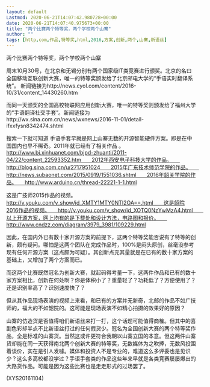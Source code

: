 ```yaml
---
layout: default
Lastmod: 2020-06-21T14:07:42.980728+00:00
date: 2020-06-21T14:07:40.975673+00:00
title: "两个比赛两个特等奖，两个学校两个山寨"
author: ""
tags: [http,com,作品,特等奖,html,2016,方案,创新,两个,山寨,新语丝]
---
```


两个比赛两个特等奖，两个学校两个山寨

周末10月30号，在北京和无锡分别有两个国家级IT类竞赛进行颁奖。北京的名曰全国移动互联创新大赛，唯一的特等奖颁发给了北京邮电大学的“手语实时翻译系统”。 新闻链接为http://news.cyol.com/content/2016-10/31/content_14430260.htm

而同一天颁奖的全国高校物联网应用创新大赛，唯一的特等奖则颁发给了福州大学的“手语翻译社交手套”。新闻链接为http://wx.sina.com.cn/news/wxnews/2016-11-01/detail-ifxxfysn8342474.shtml

搜索一下就可知道 手语手套早就是网上山寨无数的开源智能硬件方案。即是在中国国内也早不稀奇。2011年就已经有了相关作品 。　　http://www.bj.xinhuanet.com/bjpd-zhuanti/2011-04/22/content_22593352.htm　　2012年西安电子科技大学的作品。　　http://blog.sina.com.cn/u/2717951024　　2015年广东技术师范学院的作品。　　http://news.subaonet.com/2015/0919/1551036.shtml　　2016年韶关学院的作品。　　http://www.arduino.cn/thread-22221-1-1.html

这是广技师2015作品的视频。　　http://v.youku.com/v_show/id_XMTY1MTY0NTI2OA==.html　　这是韶院2016作品的视频。　　http://v.youku.com/v_show/id_XOTQ0NzYwMzA4.html　　以上开源方案，网上均有的是下载处和设计方法，电路图和报价。　　http://www.cndzz.com/diagram/3979_3981/109229.html

因此，在国内外已有数十家开源方案的前提下，这两个特等奖能否说有了特等的创新，颇有疑问。哪怕是这两个团队在完成作品时，100%是闷头原创，丝毫没参考现有任何开源方案（这点颇为可疑）。其创新点充其量就是在已有的数十家方案的基础上，又增加了两个方案而已。

而这两个比赛既然冠名为创新大赛，就起码得考量一下，这两件作品和已有的数十家方案相比，创新在何处啊？你是体积小了？重量轻了？功耗低了？方便使用了？还是识别率高了？识别速度快了？

但从其作品现场表演的视频上来看，和已有的方案并无新奇，北邮的作品不如广技师的，福大的不如韶院的。这可能是现场表演不如精心拍摄的效果好的原因？

山寨的仿造货是否值得咱们新语丝来打一打，这个话题可能值得商榷。但其中的喜剧色彩却半点不比新语丝打过的任何假货少。冠名为全国创新大赛的两个特等奖作品，全是标准的山寨货。当然这或许更符合我朝以山寨立国的本意。但这两件山寨货却能在同一天获得南北两个创新大赛的特等奖，无数媒体为之吹捧，无数风投围着谈价，实在是引人发噱。媒体和投资人不是专业的，难道这么多评委也是见识少？这么多高校都没学过？手语手套类的作品这些年来早就是各类竞赛屡屡爆出的大路货作品。可能是因为这些比赛也是走走形式的过场罢了。

(XYS20161104)

